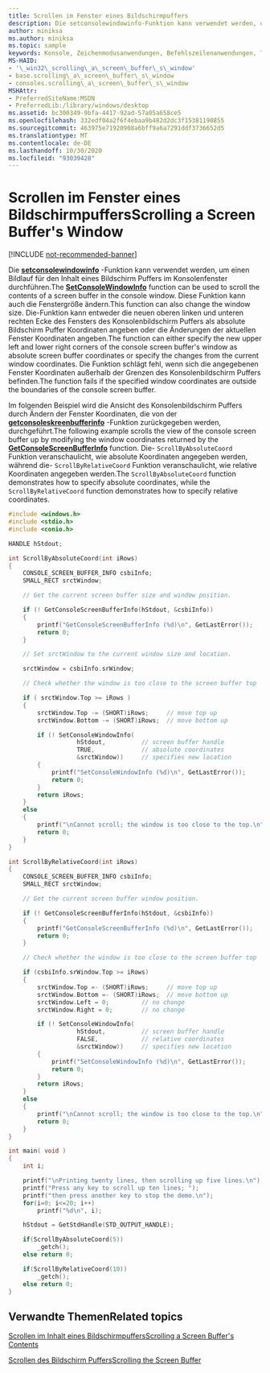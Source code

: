 ```yaml
---
title: Scrollen im Fenster eines Bildschirmpuffers
description: Die setconsolewindowinfo-Funktion kann verwendet werden, um einen Bildlauf für den Inhalt eines Bildschirm Puffers im Konsolenfenster durchführen.
author: miniksa
ms.author: miniksa
ms.topic: sample
keywords: Konsole, Zeichenmodusanwendungen, Befehlszeilenanwendungen, Terminalanwendungen, Konsolen-API
MS-HAID:
- '\_win32\_scrolling\_a\_screen\_buffer\_s\_window'
- base.scrolling\_a\_screen\_buffer\_s\_window
- consoles.scrolling\_a\_screen\_buffer\_s\_window
MSHAttr:
- PreferredSiteName:MSDN
- PreferredLib:/library/windows/desktop
ms.assetid: bc300349-9bfa-4417-92ad-57a05a658ce5
ms.openlocfilehash: 332edf04a2f6f4ebaa9b482d2dc3f15381190855
ms.sourcegitcommit: 463975e71920908a6bff9a6a7291ddf3736652d5
ms.translationtype: MT
ms.contentlocale: de-DE
ms.lasthandoff: 10/30/2020
ms.locfileid: "93039428"
---
```

# <a name="scrolling-a-screen-buffers-window"></a><span data-ttu-id="f54e9-104">Scrollen im Fenster eines Bildschirmpuffers</span><span class="sxs-lookup"><span data-stu-id="f54e9-104">Scrolling a Screen Buffer's Window</span></span>

[!INCLUDE [not-recommended-banner](./includes/not-recommended-banner.md)]

<span data-ttu-id="f54e9-105">Die [**setconsolewindowinfo**](setconsolewindowinfo.md) -Funktion kann verwendet werden, um einen Bildlauf für den Inhalt eines Bildschirm Puffers im Konsolenfenster durchführen.</span><span class="sxs-lookup"><span data-stu-id="f54e9-105">The [**SetConsoleWindowInfo**](setconsolewindowinfo.md) function can be used to scroll the contents of a screen buffer in the console window.</span></span> <span data-ttu-id="f54e9-106">Diese Funktion kann auch die Fenstergröße ändern.</span><span class="sxs-lookup"><span data-stu-id="f54e9-106">This function can also change the window size.</span></span> <span data-ttu-id="f54e9-107">Die-Funktion kann entweder die neuen oberen linken und unteren rechten Ecke des Fensters des Konsolenbildschirm Puffers als absolute Bildschirm Puffer Koordinaten angeben oder die Änderungen der aktuellen Fenster Koordinaten angeben.</span><span class="sxs-lookup"><span data-stu-id="f54e9-107">The function can either specify the new upper left and lower right corners of the console screen buffer's window as absolute screen buffer coordinates or specify the changes from the current window coordinates.</span></span> <span data-ttu-id="f54e9-108">Die Funktion schlägt fehl, wenn sich die angegebenen Fenster Koordinaten außerhalb der Grenzen des Konsolenbildschirm Puffers befinden.</span><span class="sxs-lookup"><span data-stu-id="f54e9-108">The function fails if the specified window coordinates are outside the boundaries of the console screen buffer.</span></span>

<span data-ttu-id="f54e9-109">Im folgenden Beispiel wird die Ansicht des Konsolenbildschirm Puffers durch Ändern der Fenster Koordinaten, die von der [**getconsoleskreenbufferinfo**](getconsolescreenbufferinfo.md) -Funktion zurückgegeben werden, durchgeführt.</span><span class="sxs-lookup"><span data-stu-id="f54e9-109">The following example scrolls the view of the console screen buffer up by modifying the window coordinates returned by the [**GetConsoleScreenBufferInfo**](getconsolescreenbufferinfo.md) function.</span></span> <span data-ttu-id="f54e9-110">Die- `ScrollByAbsoluteCoord` Funktion veranschaulicht, wie absolute Koordinaten angegeben werden, während die- `ScrollByRelativeCoord` Funktion veranschaulicht, wie relative Koordinaten angegeben werden.</span><span class="sxs-lookup"><span data-stu-id="f54e9-110">The `ScrollByAbsoluteCoord` function demonstrates how to specify absolute coordinates, while the `ScrollByRelativeCoord` function demonstrates how to specify relative coordinates.</span></span>

```C
#include <windows.h>
#include <stdio.h>
#include <conio.h>

HANDLE hStdout;

int ScrollByAbsoluteCoord(int iRows)
{
    CONSOLE_SCREEN_BUFFER_INFO csbiInfo;
    SMALL_RECT srctWindow;

    // Get the current screen buffer size and window position.

    if (! GetConsoleScreenBufferInfo(hStdout, &csbiInfo))
    {
        printf("GetConsoleScreenBufferInfo (%d)\n", GetLastError());
        return 0;
    }

    // Set srctWindow to the current window size and location.

    srctWindow = csbiInfo.srWindow;

    // Check whether the window is too close to the screen buffer top

    if ( srctWindow.Top >= iRows )
    {
        srctWindow.Top -= (SHORT)iRows;     // move top up
        srctWindow.Bottom -= (SHORT)iRows;  // move bottom up

        if (! SetConsoleWindowInfo(
                   hStdout,          // screen buffer handle
                   TRUE,             // absolute coordinates
                   &srctWindow))     // specifies new location
        {
            printf("SetConsoleWindowInfo (%d)\n", GetLastError());
            return 0;
        }
        return iRows;
    }
    else
    {
        printf("\nCannot scroll; the window is too close to the top.\n");
        return 0;
    }
}

int ScrollByRelativeCoord(int iRows)
{
    CONSOLE_SCREEN_BUFFER_INFO csbiInfo;
    SMALL_RECT srctWindow;

    // Get the current screen buffer window position.

    if (! GetConsoleScreenBufferInfo(hStdout, &csbiInfo))
    {
        printf("GetConsoleScreenBufferInfo (%d)\n", GetLastError());
        return 0;
    }

    // Check whether the window is too close to the screen buffer top

    if (csbiInfo.srWindow.Top >= iRows)
    {
        srctWindow.Top =- (SHORT)iRows;     // move top up
        srctWindow.Bottom =- (SHORT)iRows;  // move bottom up
        srctWindow.Left = 0;         // no change
        srctWindow.Right = 0;        // no change

        if (! SetConsoleWindowInfo(
                   hStdout,          // screen buffer handle
                   FALSE,            // relative coordinates
                   &srctWindow))     // specifies new location
        {
            printf("SetConsoleWindowInfo (%d)\n", GetLastError());
            return 0;
        }
        return iRows;
    }
    else
    {
        printf("\nCannot scroll; the window is too close to the top.\n");
        return 0;
    }
}

int main( void )
{
    int i;

    printf("\nPrinting twenty lines, then scrolling up five lines.\n");
    printf("Press any key to scroll up ten lines; ");
    printf("then press another key to stop the demo.\n");
    for(i=0; i<=20; i++)
        printf("%d\n", i);

    hStdout = GetStdHandle(STD_OUTPUT_HANDLE);

    if(ScrollByAbsoluteCoord(5))
        _getch();
    else return 0;

    if(ScrollByRelativeCoord(10))
        _getch();
    else return 0;
}
```

## <a name="related-topics"></a><span data-ttu-id="f54e9-111">Verwandte Themen</span><span class="sxs-lookup"><span data-stu-id="f54e9-111">Related topics</span></span>

[<span data-ttu-id="f54e9-112">Scrollen im Inhalt eines Bildschirmpuffers</span><span class="sxs-lookup"><span data-stu-id="f54e9-112">Scrolling a Screen Buffer's Contents</span></span>](scrolling-a-screen-buffer-s-contents.md)

[<span data-ttu-id="f54e9-113">Scrollen des Bildschirm Puffers</span><span class="sxs-lookup"><span data-stu-id="f54e9-113">Scrolling the Screen Buffer</span></span>](scrolling-the-screen-buffer.md)
